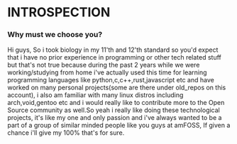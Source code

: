 <!--
Author: Arun Krishnan
Batch: CSE A
Roll No: AM.EN.U4CSE22004
 -->

# INTROSPECTION

### Why must we choose you?

Hi guys, So i took biology in my 11'th and 12'th standard so you'd expect that i have no prior experience in programming or other tech related stuff but that's not true because during the past 2 years while we were working/studying from home i've actually used this time
for learning programming languages like python,c,c++,rust,javascript etc and have worked on many personal projects(some are there under old_repos on this account), i also am familiar with many linux distros including arch,void,gentoo etc and i would really like to contribute more to the Open Source community as well.So yeah i really like doing these technological projects, it's like my one and only passion and i've always wanted to be a part of a group of similar minded people like you guys at amFOSS, If given a chance i'll give my 100% that's for sure.

